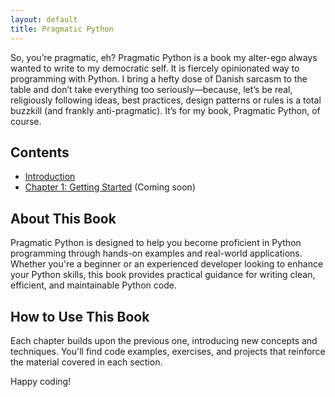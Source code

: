 ```yaml
---
layout: default
title: Pragmatic Python
---
```


So, you’re pragmatic, eh? Pragmatic Python is a book my alter-ego always wanted
to write to my democratic self. It is fiercely opinionated way to programming
with Python. I bring a hefty dose of Danish sarcasm to the table and don’t take
everything too seriously—because, let’s be real, religiously following ideas,
best practices, design patterns or rules is a total buzzkill (and frankly
anti-pragmatic). It’s for my book, Pragmatic Python, of course.

## Contents

- [Introduction](docs/Introduction.md)
- [Chapter 1: Getting Started](docs/chapter1.md) (Coming soon)

## About This Book

Pragmatic Python is designed to help you become proficient in Python programming
through hands-on examples and real-world applications. Whether you're a beginner
or an experienced developer looking to enhance your Python skills, this book
provides practical guidance for writing clean, efficient, and maintainable
Python code.

## How to Use This Book

Each chapter builds upon the previous one, introducing new concepts and
techniques. You'll find code examples, exercises, and projects that reinforce
the material covered in each section.

Happy coding!
